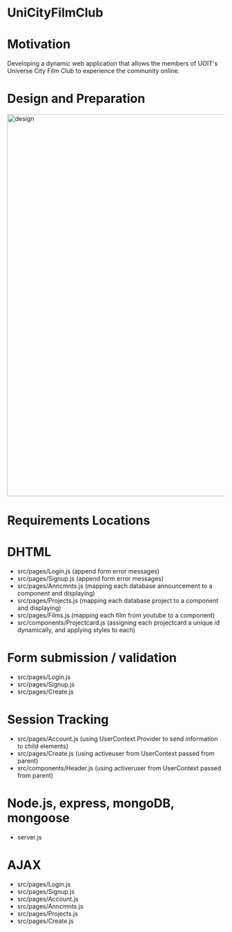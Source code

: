 # UniCityFilmClub

# Motivation
Developing a dynamic web application that allows the members of UOIT's Universe City Film Club to experience the community online.

# Design and Preparation
<img width="885" alt="design" src="https://user-images.githubusercontent.com/18250516/55269897-c9fa1200-526e-11e9-9385-97404a5287e9.png">

# Requirements Locations
# DHTML
- src/pages/Login.js (append form error messages)
- src/pages/Signup.js (append form error messages)
- src/pages/Anncmnts.js (mapping each database announcement to a component and displaying) 
- src/pages/Projects.js (mapping each database project to a component and displaying) 
- src/pages/Films.js (mapping each film from youtube to a component)
- src/components/Projectcard.js (assigning each projectcard a unique id dynamically, and applying styles to each)

# Form submission / validation 
- src/pages/Login.js
- src/pages/Signup.js
- src/pages/Create.js

# Session Tracking
- src/pages/Account.js (using UserContext.Provider to send information to child elements)
- src/pages/Create.js (using activeuser from UserContext passed from parent)
- src/components/Header.js (using activeruser from UserContext passed from parent)

# Node.js, express, mongoDB, mongoose
- server.js

# AJAX 
- src/pages/Login.js
- src/pages/Signup.js
- src/pages/Account.js
- src/pages/Anncmnts.js
- src/pages/Projects.js
- src/pages/Create.js


